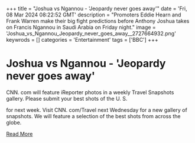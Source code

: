 +++
title = "Joshua vs Ngannou - 'Jeopardy never goes away'"
date = 'Fri, 08 Mar 2024 08:22:52 GMT'
description = "Promoters Eddie Hearn and Frank Warren make their big fight predictions before Anthony Joshua takes on Francis Ngannou in Saudi Arabia on Friday night."
image = 'Joshua_vs_Ngannou_Jeopardy_never_goes_away__2727664932.png'
keywrods =  []
categories = 'Entertainment'
tags = ['BBC']
+++

# Joshua vs Ngannou - 'Jeopardy never goes away'

CNN.
com will feature iReporter photos in a weekly Travel Snapshots gallery.
Please submit your best shots of the U.
S.

for next week.
Visit CNN.
com/Travel next Wednesday for a new gallery of snapshots.
We will feature a selection of the best shots from across the globe.


[Read More](https://www.bbc.co.uk/sport/av/boxing/68477793)
